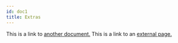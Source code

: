 ```yaml
---
id: doc1
title: Extras
---
```


This is a link to [another document.](../frontend/doc1) This is a link to an [external page.](http://www.example.com/)

